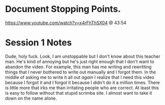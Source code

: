 # Document Stopping Points.

https://www.youtube.com/watch?v=x4rFhThSX04 @ 43:54

# Session 1 Notes

Dude, holy fuck. Look, I am unstoppable but I don't know about this teacher man.
He's kind of annoying but he's just right enough that I don't want to abandon
the video.
For example, this man has me writing and rewritting things that I never bothered to 
write out manually and I forgot them. In the middle of asking me to write it all out *again*
I realize that I need this video because I forgot it and I forgot it because I didn't do it a million times. 
There is little more that irks me than irritating people who are correct. 
At least this is easy to follow without that stupid scrimba site.
I almost want to take it down on the name alone.